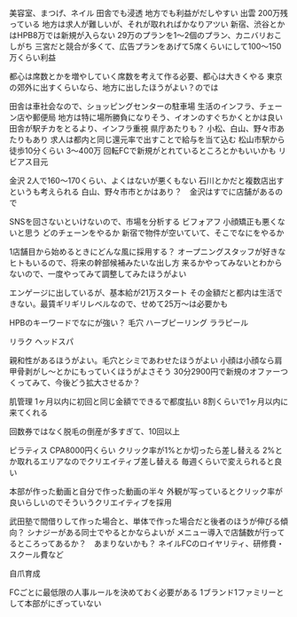 
美容室、まつげ、ネイル
田舎でも浸透
地方でも利益がだしやすい
出雲 200万残っている
地方は求人が難しいが、それが取れればかなりアツい
新宿、渋谷とかはHPB8万では新規が入らない
29万のプランを1〜2個のプラン、カニバリおこしがち
三宮だと競合が多くて、広告プランをあげて5席くらいにして100〜150万くらい利益

都心は席数とかを増やしていく席数を考えて作る必要、都心は大きくやる
東京の郊外に出すくらいなら、地方に出したほうがよい？のでは

田舎は車社会なので、ショッピングセンターの駐車場
生活のインフラ、チェーン店や郵便局
地方は特に場所勝負になりそう、イオンのすぐちかくとかは良い
田舎が駅チカをとるより、インフラ重視
県庁あたりも？
小松、白山、野々市あたりもあり
求人は都内と同じ還元率で出すことで給与を当て込む
松山市駅から徒歩10分くらい
3〜400万
回転FCで新規がとれているところとかもいいかも
リビアス目元

金沢 2人で160〜170くらい、よくはないが悪くもない
石川とかだと複数店出すというも考えられる
白山、野々市市とかはあり？　金沢はすでに店舗があるので

SNSを回さないといけないので、市場を分析する
ビフォアフ
小顔矯正も悪くないと思う
どのチェーンをやるか
新宿で物件が空いていて、そこでなにをやるか

1店舗目から始めるときにどんな風に採用する？
オープニングスタッフが好きなヒトもいるので、将来の幹部候補みたいな出し方
来るかやってみないとわからないので、一度やってみて調整してみたほうがよい

エンゲージに出しているが、基本給が21万スタート
その金額だと都内は生活できない。最賃ギリギリレベルなので、せめて25万〜は必要かも

HPBのキーワードでなにが強い？
毛穴
ハーブピーリング
ララピール

リラク
ヘッドスパ

親和性があるほうがよい。毛穴とシミであわせたほうがよい
小顔は小顔なら肩甲骨剥がし〜とかにもっていくほうがよさそう
30分2900円で新規のオファーつくってみて、今後どう拡大させるか？

肌管理
1ヶ月以内に初回と同じ金額でできるで都度払い
8割くらいで1ヶ月以内に来てくれる

回数券ではなく脱毛の倒産が多すぎて、10回以上

ピラティス
CPA8000円くらい
クリック率が1%とか切ったら差し替える
2%とか取れるエリアなのでクリエイティブ差し替える
毎週くらいで変えられると良い

本部が作った動画と自分で作った動画の半々
外観が写っているとクリック率が良いらしいのでそういうクリエイティブを採用

武田塾で間借りして作った場合と、単体で作った場合だと後者のほうが伸びる傾向？
シナジーがある同士でやるとかならよいが
メニュー導入で店舗数が行ってるところってあるか？　あまりないかも？
ネイルFCのロイヤリティ、研修費・スクール費など

自爪育成

FCごとに最低限の人事ルールを決めておく必要がある
1ブランド1ファミリーとして本部がにぎっていない

